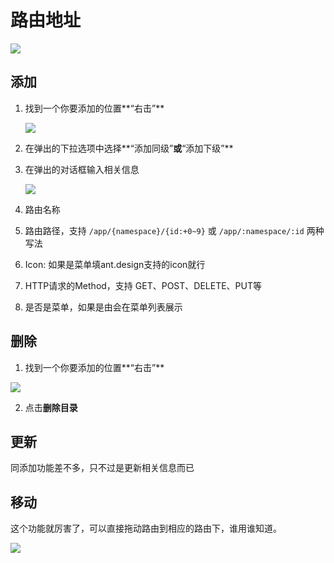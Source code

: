 # 路由地址

![](http://source.qiniu.cnd.nsini.com/images/2019/08/e9/6e/0c/20190823-7cf846425b13c7d104916a166e6e95b3.jpeg?imageView2/2/w/1280/interlace/0/q/70)

## 添加

1. 找到一个你要添加的位置**“右击”**

   ![](http://source.qiniu.cnd.nsini.com/images/2019/08/2f/8b/61/20190823-334ed53afefd16d7649904528b72f157.jpeg?imageView2/2/w/1280/interlace/0/q/70)

2. 在弹出的下拉选项中选择**“添加同级”**或**“添加下级”**

3. 在弹出的对话框输入相关信息

   ![](http://source.qiniu.cnd.nsini.com/images/2019/08/5a/dc/ea/20190823-4e7e604ce6b6ad47e35a4178dca5a0b8.jpeg?imageView2/2/w/1280/interlace/0/q/70)

1. 路由名称
2. 路由路径，支持 `/app/{namespace}/{id:+0~9}` 或 `/app/:namespace/:id` 两种写法
3. Icon: 如果是菜单填ant.design支持的icon就行
4. HTTP请求的Method，支持 GET、POST、DELETE、PUT等
5. 是否是菜单，如果是由会在菜单列表展示

## 删除

1. 找到一个你要添加的位置**“右击”**

![](http://source.qiniu.cnd.nsini.com/images/2019/08/2f/8b/61/20190823-334ed53afefd16d7649904528b72f157.jpeg?imageView2/2/w/1280/interlace/0/q/70)

2. 点击**删除目录**

## 更新

同添加功能差不多，只不过是更新相关信息而已

## 移动

这个功能就厉害了，可以直接拖动路由到相应的路由下，谁用谁知道。

![](http://source.qiniu.cnd.nsini.com/images/2019/08/9d/25/b6/20190823-fab41293da616221b0853cb52599d16f.jpeg?imageView2/2/w/1280/interlace/0/q/70)